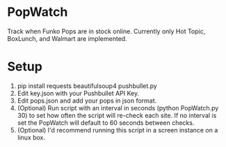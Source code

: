 # PopWatch
Track when Funko Pops are in stock online.
Currently only Hot Topic, BoxLunch, and Walmart are implemented.

# Setup
1. pip install requests beautifulsoup4 pushbullet.py
2. Edit key.json with your Pushbullet API Key.
2. Edit pops.json and add your pops in json format.
3. (Optional) Run script with an interval in seconds (python PopWatch.py 30) to set how often the script will re-check each site.
If no interval is set the PopWatch will default to 60 seconds between checks.
4. (Optional) I'd recommend running this script in a screen instance on a linux box.
